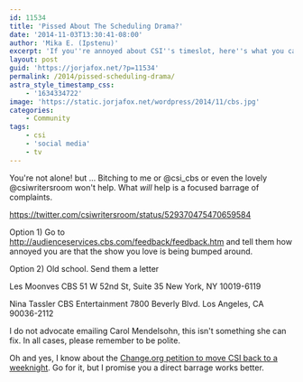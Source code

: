 ```yaml
---
id: 11534
title: 'Pissed About The Scheduling Drama?'
date: '2014-11-03T13:30:41-08:00'
author: 'Mika E. (Ipstenu)'
excerpt: 'If you''re annoyed about CSI''s timeslot, here''s what you can do.'
layout: post
guid: 'https://jorjafox.net/?p=11534'
permalink: /2014/pissed-scheduling-drama/
astra_style_timestamp_css:
    - '1634334722'
image: 'https://static.jorjafox.net/wordpress/2014/11/cbs.jpg'
categories:
    - Community
tags:
    - csi
    - 'social media'
    - tv
---
```


You're not alone! but ... Bitching to me or @csi_cbs or even the lovely @csiwritersroom won't help. What _will_ help is a focused barrage of complaints.

https://twitter.com/csiwritersroom/status/529370475470659584

Option 1) Go to <a href="http://audienceservices.cbs.com/feedback/feedback.htm" target="_blank">http://audienceservices.cbs.com/feedback/feedback.htm</a> and tell them how annoyed you are that the show you love is being bumped around.

Option 2) Old school. Send them a letter

Les Moonves
CBS
51 W 52nd St, Suite 35
New York, NY 10019-6119

Nina Tassler
CBS Entertainment
7800 Beverly Blvd.
Los Angeles, CA 90036-2112

I do not advocate emailing Carol Mendelsohn, this isn't something she can fix. In all cases, please remember to be polite.

Oh and yes, I know about the <a href="https://www.change.org/p/cbs-move-csi-crime-scene-investigation-back-to-a-weekday">Change.org petition to move CSI back to a weeknight</a>. Go for it, but I promise you a direct barrage works better.
